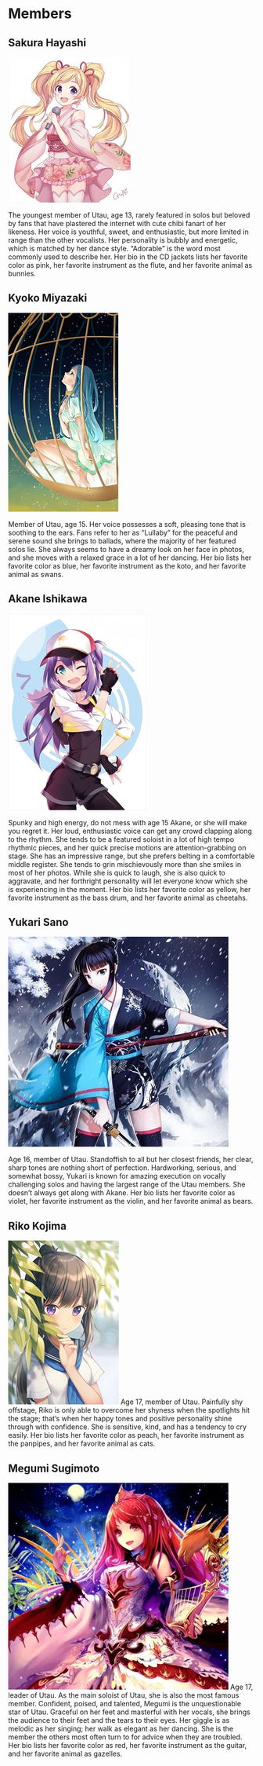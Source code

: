 <!-- TITLE: Utau -->
<!-- SUBTITLE: Melody's idol-singer family -->

# Members
## Sakura Hayashi
![Sakura Hayashi](/uploads/sycamour-friends-family/sakura-hayashi.jpg "Sakura Hayashi")

The youngest member of Utau, age 13, rarely featured in solos but beloved by fans that have plastered the internet with cute chibi fanart of her likeness.  Her voice is youthful, sweet, and enthusiastic, but more limited in range than the other vocalists.  Her personality is bubbly and energetic, which is matched by her dance style.  “Adorable” is the word most commonly used to describe her.  Her bio in the CD jackets lists her favorite color as pink, her favorite instrument as the flute, and her favorite animal as bunnies.
## Kyoko Miyazaki
![Kyoko](/uploads/sycamour-friends-family/kyoko.jpg "Kyoko")

Member of Utau, age 15.  Her voice possesses a soft, pleasing tone that is soothing to the ears.  Fans refer to her as “Lullaby” for the peaceful and serene sound she brings to ballads, where the majority of her featured solos lie.  She always seems to have a dreamy look on her face in photos, and she moves with a relaxed grace in a lot of her dancing.  Her bio lists her favorite color as blue, her favorite instrument as the koto, and her favorite animal as swans.
## Akane Ishikawa
![Akane](/uploads/sycamour-friends-family/akane.jpg "Akane")

Spunky and high energy, do not mess with age 15 Akane, or she will make you regret it.  Her loud, enthusiastic voice can get any crowd clapping along to the rhythm.  She tends to be a featured soloist in a lot of high tempo rhythmic pieces, and her quick precise motions are attention-grabbing on stage.  She has an impressive range, but she prefers belting in a comfortable middle register.  She tends to grin mischievously more than she smiles in most of her photos.  While she is quick to laugh, she is also quick to aggravate, and her forthright personality will let everyone know which she is experiencing in the moment.  Her bio lists her favorite color as yellow, her favorite instrument as the bass drum, and her favorite animal as cheetahs.

## Yukari Sano
![Yukari](/uploads/sycamour-friends-family/yukari.jpg "Yukari")

Age 16, member of Utau.  Standoffish to all but her closest friends, her clear, sharp tones are nothing short of perfection.  Hardworking, serious, and somewhat bossy, Yukari is known for amazing execution on vocally challenging solos and having the largest range of the Utau members.  She doesn’t always get along with Akane.  Her bio lists her favorite color as violet, her favorite instrument as the violin, and her favorite animal as bears.

## Riko Kojima
![Riko](/uploads/sycamour-friends-family/riko.jpg "Riko")
Age 17, member of Utau.  Painfully shy offstage, Riko is only able to overcome her shyness when the spotlights hit the stage; that’s when her happy tones and positive personality shine through with confidence.  She is sensitive, kind, and has a tendency to cry easily.  Her bio lists her favorite color as peach, her favorite instrument as the panpipes, and her favorite animal as cats.
## Megumi Sugimoto
![Megumi](/uploads/sycamour-friends-family/megumi.jpg "Megumi")
Age 17, leader of Utau.  As the main soloist of Utau, she is also the most famous member.  Confident, poised, and talented, Megumi is the unquestionable star of Utau.  Graceful on her feet and masterful with her vocals, she brings the audience to their feet and the tears to their eyes.  Her giggle is as melodic as her singing; her walk as elegant as her dancing.  She is the member the others  most often turn to for advice when they are troubled. Her bio lists her favorite color as red, her favorite instrument as the guitar, and her favorite animal as gazelles.
